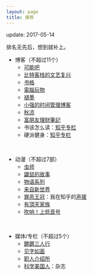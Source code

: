 ```yaml
---
layout: page
title: 推荐
---
```


update: 2017-05-14

排名无先后，想到就补上。

+ 博客（不超过11个）
    - [可能吧](https://kenengba.com/)
    - [比特客栈的文艺复兴](https://bitinn.net/)
    - [书格](https://shuge.org/)
    - [電腦玩物](http://www.playpcesor.com/)
    - [褪墨](http://www.mifengtd.cn/)
    - [小强的时间管理博客](http://www.gtdlife.com/)
    - [秋凉](http://qiuliang.com/)
    - [富朋友理財筆記](http://blog.17rich.com/)
    - 书该怎么读：[知乎专栏](https://zhuanlan.zhihu.com/gaoxiaodushu)
    - 硬派健身：[知乎专栏](https://zhuanlan.zhihu.com/oh-hard)

<br/>

+ 动漫（不超过7部）
  - [虫师](https://movie.douban.com/subject/1800597/)
  - [鼹鼠的故事](https://movie.douban.com/subject/2994961/)
  - [物语系列](https://movie.douban.com/subject/20495792/)
  - [来自新世界](https://movie.douban.com/subject/10527275/)
  - [罪恶王冠](https://movie.douban.com/subject/6518736/)：我在知乎的[声援](https://www.zhihu.com/question/24708205/answer/48700702)
  - [有頂天家族](https://movie.douban.com/subject/22790508/)
  - [吹响！上低音号](https://movie.douban.com/subject/26169716/)

<br/>

+ 媒体/专栏（不超过5个）
  - [鏘鏘三人行](http://phtv.ifeng.com/program/qqsrx/)
  - [见字如面](https://movie.douban.com/subject/26936282/)
  - [职人介绍所](https://zhuanlan.zhihu.com/hallofpro)
  - [科学美国人](http://www.huanqiukexue.com/)：杂志
